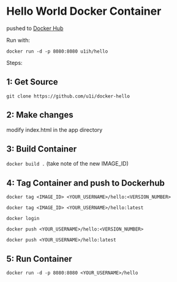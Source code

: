# Hello World Docker Container

pushed to [Docker Hub
](https://hub.docker.com/r/u1ih/hello)

Run with:

`docker run -d -p 8080:8080 u1ih/hello`

Steps:

## 1: Get Source

`git clone https://github.com/u1i/docker-hello`

## 2: Make changes

modify index.html in the app directory

## 3: Build Container

`docker build .`  (take note of the new IMAGE_ID)

## 4: Tag Container and push to Dockerhub

`docker tag <IMAGE_ID> <YOUR_USERNAME>/hello:<VERSION_NUMBER>`

`docker tag <IMAGE_ID> <YOUR_USERNAME>/hello:latest`

`docker login`

`docker push <YOUR_USERNAME>/hello:<VERSION_NUMBER>`

`docker push <YOUR_USERNAME>/hello:latest`

## 5: Run Container

`docker run -d -p 8080:8080 <YOUR_USERNAME>/hello`
